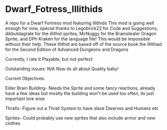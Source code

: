 # Dwarf_Fotress_Illithids
A repo for a Dwarf Fortress mod featuring illithids
This mod is going well enough for now, special thanks to Legobrick22 for Code and Suggestions, dikbutdagrate for the illithid sprites, McNuggy for the Brainstealer Dragon Sprite, and DPh Kraken for the language file!
This would be impossible without their help.
These Illithid are based off of the source book the Illithiad for the Second Edition of Advanced Dungeons and Dragons

Currently, I rate it Playable, but not perfect

Outstanding issues: N/A
Now its all about Quality baby!

Current Objectives: 

Elder Brain Building- Needs the Sprite and some fancy reactions, already have a few ideas but mostly the building won't be used too often, its just important lore wise

Thralls- Figure out a Thrall System to have slave Dwarves and Humans etc

Sprites- Could probably use new sprites that also include armor and new clothes
